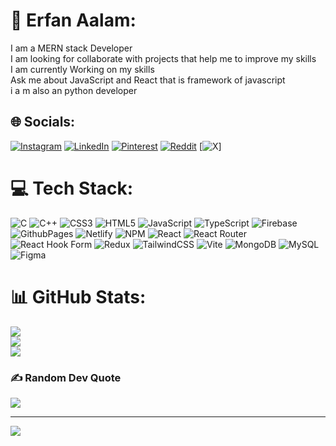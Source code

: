 # 💫 Erfan Aalam:
I am a MERN stack Developer <br>I am looking for collaborate with projects that help me to improve my skills<br>I am currently Working on my skills<br>Ask me about JavaScript and React that is framework of javascript <br> i a m also an python developer


## 🌐 Socials:
[![Instagram](https://img.shields.io/badge/Instagram-%23E4405F.svg?logo=Instagram&logoColor=white)](https://instagram.com/__qureshi_z) [![LinkedIn](https://img.shields.io/badge/LinkedIn-%230077B5.svg?logo=linkedin&logoColor=white)](https://linkedin.com/in/ErfanAalam) [![Pinterest](https://img.shields.io/badge/Pinterest-%23E60023.svg?logo=Pinterest&logoColor=white)](https://pinterest.com/erfankhan) [![Reddit](https://img.shields.io/badge/Reddit-%23FF4500.svg?logo=Reddit&logoColor=white)](https://reddit.com/user/Erfanaalam) [![X](https://img.shields.io/badge/X-black.svg?logo=X&logoColor=white)]

# 💻 Tech Stack:
![C](https://img.shields.io/badge/c-%2300599C.svg?style=plastic&logo=c&logoColor=white) ![C++](https://img.shields.io/badge/c++-%2300599C.svg?style=plastic&logo=c%2B%2B&logoColor=white) ![CSS3](https://img.shields.io/badge/css3-%231572B6.svg?style=plastic&logo=css3&logoColor=white) ![HTML5](https://img.shields.io/badge/html5-%23E34F26.svg?style=plastic&logo=html5&logoColor=white) ![JavaScript](https://img.shields.io/badge/javascript-%23323330.svg?style=plastic&logo=javascript&logoColor=%23F7DF1E) ![TypeScript](https://img.shields.io/badge/typescript-%23007ACC.svg?style=plastic&logo=typescript&logoColor=white) ![Firebase](https://img.shields.io/badge/firebase-%23039BE5.svg?style=plastic&logo=firebase) ![GithubPages](https://img.shields.io/badge/github%20pages-121013?style=plastic&logo=github&logoColor=white) ![Netlify](https://img.shields.io/badge/netlify-%23000000.svg?style=plastic&logo=netlify&logoColor=#00C7B7) ![NPM](https://img.shields.io/badge/NPM-%23CB3837.svg?style=plastic&logo=npm&logoColor=white) ![React](https://img.shields.io/badge/react-%2320232a.svg?style=plastic&logo=react&logoColor=%2361DAFB) ![React Router](https://img.shields.io/badge/React_Router-CA4245?style=plastic&logo=react-router&logoColor=white) ![React Hook Form](https://img.shields.io/badge/React%20Hook%20Form-%23EC5990.svg?style=plastic&logo=reacthookform&logoColor=white) ![Redux](https://img.shields.io/badge/redux-%23593d88.svg?style=plastic&logo=redux&logoColor=white) ![TailwindCSS](https://img.shields.io/badge/tailwindcss-%2338B2AC.svg?style=plastic&logo=tailwind-css&logoColor=white) ![Vite](https://img.shields.io/badge/vite-%23646CFF.svg?style=plastic&logo=vite&logoColor=white) ![MongoDB](https://img.shields.io/badge/MongoDB-%234ea94b.svg?style=plastic&logo=mongodb&logoColor=white) ![MySQL](https://img.shields.io/badge/mysql-%2300000f.svg?style=plastic&logo=mysql&logoColor=white) ![Figma](https://img.shields.io/badge/figma-%23F24E1E.svg?style=plastic&logo=figma&logoColor=white)
# 📊 GitHub Stats:
![](https://github-readme-stats.vercel.app/api?username=ErfanAalam&theme=dark&hide_border=false&include_all_commits=true&count_private=false)<br/>
![](https://github-readme-streak-stats.herokuapp.com/?user=ErfanAalam&theme=dark&hide_border=false)<br/>
![](https://github-readme-stats.vercel.app/api/top-langs/?username=ErfanAalam&theme=dark&hide_border=false&include_all_commits=true&count_private=false&layout=compact)

### ✍️ Random Dev Quote
![](https://quotes-github-readme.vercel.app/api?type=horizontal&theme=radical)

---
[![](https://visitcount.itsvg.in/api?id=ErfanAalam&icon=0&color=2)](https://visitcount.itsvg.in)

<!-- Proudly created with GPRM ( https://gprm.itsvg.in ) -->
